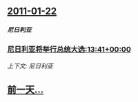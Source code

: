 ## [2011-01-22](/news/2011/01/22/index.md)

##### 尼日利亚
### [尼日利亚将举行总统大选:13:41+00:00](/news/2011/01/22/尼日利亚将举行总统大选-13-41-00-00.md)
_上下文: 尼日利亚_

## [前一天...](/news/2011/01/21/index.md)

